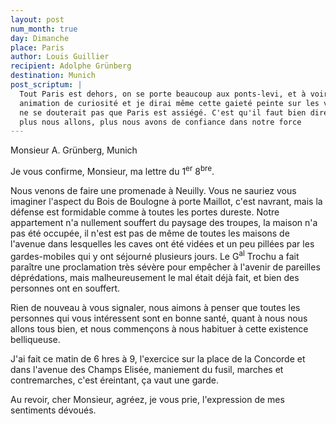 ```yaml
---
layout: post
num_month: true
day: Dimanche
place: Paris
author: Louis Guillier
recipient: Adolphe Grünberg
destination: Munich
post_scriptum: |
  Tout Paris est dehors, on se porte beaucoup aux ponts-levi, et à voir cette
  animation de curiosité et je dirai même cette gaieté peinte sur les visages, on
  ne se douterait pas que Paris est assiégé. C'est qu'il faut bien dire aussi que
  plus nous allons, plus nous avons de confiance dans notre force
---
```


Monsieur A. Grünberg, Munich


Je vous confirme, Monsieur, ma lettre du 1<sup>er</sup> 8<sup>bre</sup>.

Nous venons de faire une promenade à Neuilly. Vous ne sauriez vous imaginer
l'aspect du Bois de Boulogne à porte Maillot, c'est navrant, mais la défense
est formidable comme à toutes les portes dureste. Notre appartement n'a
nullement souffert du paysage des troupes, la maison n'a pas été occupée, il
n'est est pas de même de toutes les maisons de l'avenue dans lesquelles les
caves ont été vidées et un peu pillées par les gardes-mobiles qui y ont
séjourné plusieurs jours. Le G<sup>al</sup> Trochu a fait paraître une proclamation très
sévère pour empêcher à l'avenir de pareilles déprédations, mais malheureusement
le mal était déjà fait, et bien des personnes ont en souffert.

Rien de nouveau à vous signaler, nous aimons à penser que toutes les personnes
qui vous intéressent sont en bonne santé, quant à nous nous allons tous bien,
et nous commençons à nous habituer à cette existence belliqueuse.

J'ai fait ce matin de 6 hres à 9, l'exercice sur la place de la Concorde et
dans l'avenue des Champs Elisée, maniement du fusil, marches et contremarches,
c'est éreintant, ça vaut une garde.

Au revoir, cher Monsieur, agréez, je vous prie, l'expression de mes sentiments
dévoués.
